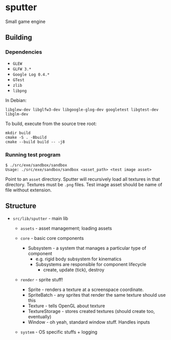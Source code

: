 # sputter
Small game engine

## Building

### Dependencies
- `GLEW`
- `GLFW 3.*`
- `Google Log 0.4.*`
- `GTest`
- `zlib`
- `libpng`

In Debian:
```
libglew-dev libglfw3-dev libgoogle-glog-dev googletest libgtest-dev libglm-dev
```

To build, execute from the source tree root:
```
mkdir build
cmake -S . -Bbuild
cmake --build build -- -j8
```

### Running test program

```
$ ./src/exe/sandbox/sandbox
Usage: ./src/exe/sandbox/sandbox <asset_path> <test image asset>
```
Point to an `asset` directory. 
Sputter will recursively load all textures in that directory.
Textures must be `.png` files.
Test image asset should be name of file without extension.


## Structure

- `src/lib/sputter` - main lib
  - `assets` - asset management; loading assets
  - `core` - basic core components
    - Subsystem - a system that manages a particular type of component
      - e.g. rigid body subsystem for kinematics
      - Subsystems are responsible for component lifecycle
        - create, update (tick), destroy
  - `render` - sprite stuff!
    - Sprite - renders a texture at a screenspace coordinate.
    - SpriteBatch - any sprites that render the same texture should use this
    - Texture - tells OpenGL about texture
    - TextureStorage - stores created textures (should create too, eventually)
    - Window - oh yeah, standard window stuff. Handles inputs

  - `system` - OS specific stuffs + logging

